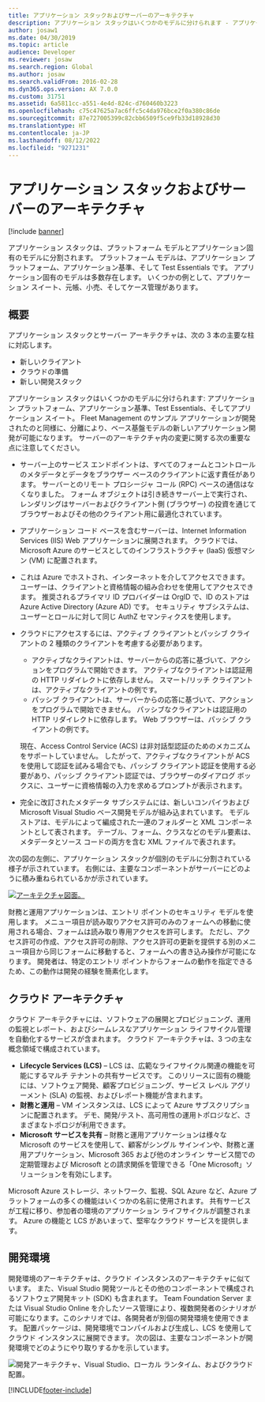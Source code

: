 ```yaml
---
title: アプリケーション スタックおよびサーバーのアーキテクチャ
description: アプリケーション スタックはいくつかのモデルに分けられます - アプリケーション プラットフォーム、アプリケーション基準、Test Essentials、そしてアプリケーション スイート。
author: josaw1
ms.date: 04/30/2019
ms.topic: article
audience: Developer
ms.reviewer: josaw
ms.search.region: Global
ms.author: josaw
ms.search.validFrom: 2016-02-28
ms.dyn365.ops.version: AX 7.0.0
ms.custom: 31751
ms.assetid: 6a5811cc-a551-4e4d-824c-d760460b3223
ms.openlocfilehash: c75c47625a7ac6ffc5c4da976bce2f0a380c86de
ms.sourcegitcommit: 87e727005399c82cbb6509f5ce9fb33d18928d30
ms.translationtype: HT
ms.contentlocale: ja-JP
ms.lasthandoff: 08/12/2022
ms.locfileid: "9271231"
---
```

# <a name="application-stack-and-server-architecture"></a>アプリケーション スタックおよびサーバーのアーキテクチャ

[!include [banner](../includes/banner.md)]

アプリケーション スタックは、プラットフォーム モデルとアプリケーション固有のモデルに分割されます。 プラットフォーム モデルは、アプリケーション プラットフォーム、アプリケーション基準、そして Test Essentials です。 アプリケーション固有のモデルは多数存在します。 いくつかの例として、アプリケーション スイート、元帳、小売、そしてケース管理があります。

## <a name="overview"></a>概要

アプリケーション スタックとサーバー アーキテクチャは、次の 3 本の主要な柱に対応します。

-   新しいクライアント
-   クラウドの準備
-   新しい開発スタック

アプリケーション スタックはいくつかのモデルに分けられます: アプリケーション プラットフォーム、アプリケーション基準、Test Essentials、そしてアプリケーション スイート。 Fleet Management のサンプル アプリケーションが開発されたのと同様に、分離により、ベース基盤モデルの新しいアプリケーション開発が可能になります。 サーバーのアーキテクチャ内の変更に関する次の重要な点に注意してください。

-   サーバー上のサービス エンドポイントは、すべてのフォームとコントロールのメタデータとデータをブラウザー ベースのクライアントに返す責任があります。 サーバーとのリモート プロシージャ コール (RPC) ベースの通信はなくなりました。 フォーム オブジェクトは引き続きサーバー上で実行され、レンダリングはサーバーおよびクライアント側 (ブラウザー) の投資を通じてブラウザーおよびその他のクライアント用に最適化されています。
-   アプリケーション コード ベースを含むサーバーは、Internet Information Services (IIS) Web アプリケーションに展開されます。 クラウドでは、Microsoft Azure のサービスとしてのインフラストラクチャ (IaaS) 仮想マシン (VM) に配置されます。
-   これは Azure でホストされ、インターネットを介してアクセスできます。 ユーザーは、クライアントと資格情報の組み合わせを使用してアクセスできます。 推奨されるプライマリ ID プロバイダーは OrgID で、ID のストアは Azure Active Directory (Azure AD) です。 セキュリティ サブシステムは、ユーザーとロールに対して同じ AuthZ セマンティクスを使用します。
-   クラウドにアクセスするには、アクティブ クライアントとパッシブ クライアントの 2 種類のクライアントを考慮する必要があります。
    -   アクティブなクライアントは、サーバーからの応答に基づいて、アクションをプログラムで開始できます。 アクティブなクライアントは認証用の HTTP リダイレクトに依存しません。 スマート/リッチ クライアントは、アクティブなクライアントの例です。
    -   パッシブ クライアントは、サーバーからの応答に基づいて、アクションをプログラムで開始できません。 パッシブなクライアントは認証用の HTTP リダイレクトに依存します。 Web ブラウザーは、パッシブ クライアントの例です。

    現在、Access Control Service (ACS) は非対話型認証のためのメカニズムをサポートしていません。 したがって、アクティブなクライアントが ACS を使用して認証を試みる場合でも、パッシブ クライアント認証を使用する必要があり、パッシブ クライアント認証では、ブラウザーのダイアログ ボックスに、ユーザーに資格情報の入力を求めるプロンプトが表示されます。
-   完全に改訂されたメタデータ サブシステムには、新しいコンパイラおよび Microsoft Visual Studio ベース開発モデルが組み込まれています。 モデル ストアは、モデルによって編成された一連のフォルダーと XML コンポーネントとして表されます。 テーブル、フォーム、クラスなどのモデル要素は、メタデータとソース コードの両方を含む XML ファイルで表されます。

次の図の左側に、アプリケーション スタックが個別のモデルに分割されている様子が示されています。 右側には、主要なコンポーネントがサーバーにどのように積み重ねられているかが示されています。 

[![アーキテクチャ図面。](./media/ArchitectureDrawing1.png)](./media/ArchitectureDrawing1.png)   

財務と運用アプリケーションは、エントリ ポイントのセキュリティ モデルを使用します。 メニュー項目が読み取りアクセス許可のみのフォームへの移動に使用される場合、フォームは読み取り専用アクセスを許可します。 ただし、アクセス許可の作成、アクセス許可の削除、アクセス許可の更新を提供する別のメニュー項目から同じフォームに移動すると、フォームへの書き込み操作が可能になります。 開発者は、特定のエントリ ポイントからフォームの動作を指定できるため、この動作は開発の経験を簡素化します。

## <a name="cloud-architecture"></a>クラウド アーキテクチャ
クラウド アーキテクチャには、ソフトウェアの展開とプロビジョニング、運用の監視とレポート、およびシームレスなアプリケーション ライフサイクル管理を自動化するサービスが含まれます。 クラウド アーキテクチャは、3 つの主な概念領域で構成されています。

-   **Lifecycle Services (LCS)** – LCS は、広範なライフサイクル関連の機能を可能にするマルチ テナントの共有サービスです。 このリリースに固有の機能には、ソフトウェア開発、顧客プロビジョニング、サービス レベル アグリーメント (SLA) の監視、およびレポート機能が含まれます。
-   **財務と運用** – VM インスタンスは、LCS によって Azure サブスクリプションに配置されます。 デモ、開発/テスト、高可用性の運用トポロジなど、さまざまなトポロジが利用できます。
-   **Microsoft サービスを共有** – 財務と運用アプリケーションは様々な Microsoft のサービスを使用して、顧客がシングル サインインや、財務と運用アプリケーション、Microsoft 365 および他のオンライン サービス間での定期管理および Microsoft との請求関係を管理できる「One Microsoft」ソリューションを有効にします。

Microsoft Azure ストレージ、ネットワーク、監視、SQL Azure など、Azure プラットフォームの多くの機能はいくつかの名前に使用されます。  共有サービスが工程に移り、参加者の環境のアプリケーション ライフサイクルが調整されます。 Azure の機能と LCS があいまって、堅牢なクラウド サービスを提供します。

## <a name="development-environment"></a>開発環境
開発環境のアーキテクチャは、クラウド インスタンスのアーキテクチャに似ています。 また、Visual Studio 開発ツールとその他のコンポーネントで構成されるソフトウェア開発キット (SDK) も含まれます。 Team Foundation Server または Visual Studio Online を介したソース管理により、複数開発者のシナリオが可能になります。このシナリオでは、各開発者が別個の開発環境を使用できます。 配置パッケージは、開発環境でコンパイルおよび生成し、LCS を使用してクラウド インスタンスに展開できます。 次の図は、主要なコンポーネントが開発環境でどのようにやり取りするかを示しています。

![開発アーキテクチャ、Visual Studio、ローカル ランタイム、およびクラウド配置。](./media/dev-environ.png)


[!INCLUDE[footer-include](../../../includes/footer-banner.md)]
